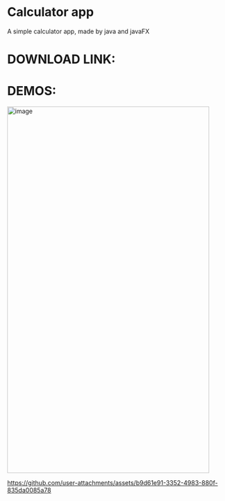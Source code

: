 # Calculator app
A simple calculator app, made by java and javaFX

# DOWNLOAD LINK:

# DEMOS:
<img width="465" height="845" alt="image" src="https://github.com/user-attachments/assets/26ddcb90-2112-4912-abf0-fc44114f68b8" />


https://github.com/user-attachments/assets/b9d61e91-3352-4983-880f-835da0085a78

